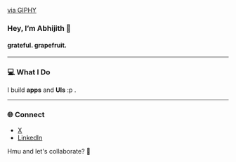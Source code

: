 [via GIPHY](https://giphy.com/gifs/running-digital-26xBH4lZFm27dhQyc)

<h3>Hey, I’m Abhijith 👾</h3>

#### grateful. grapefruit. 

---

### 💻 What I Do
I build **apps** and **UIs** :p .

---

### 🌐 Connect
- [X]([https://github.com/Abhxjith](https://x.com/AJinnu))
- [LinkedIn]([https://linkedin.com/in/abhijith-k-j-jinnu](https://www.linkedin.com/in/abhijithjinnu/))
  
Hmu and let's collaborate? 👾
